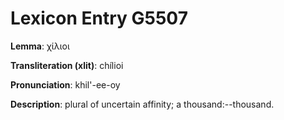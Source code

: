 # Lexicon Entry G5507

**Lemma**: χίλιοι

**Transliteration (xlit)**: chílioi

**Pronunciation**: khil'-ee-oy

**Description**:
plural of uncertain affinity; a thousand:--thousand.
